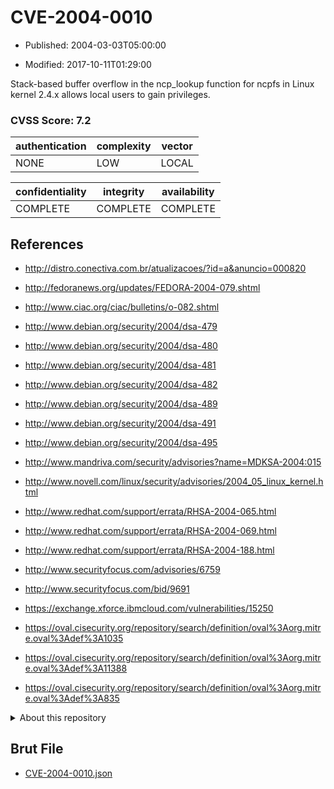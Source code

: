 # CVE-2004-0010

- Published: 2004-03-03T05:00:00

- Modified: 2017-10-11T01:29:00

Stack-based buffer overflow in the ncp_lookup function for ncpfs in Linux kernel 2.4.x allows local users to gain privileges.

### CVSS Score: **7.2**

| authentication | complexity | vector |
| --- | --- | --- |
| NONE | LOW | LOCAL |

| confidentiality | integrity | availability |
| --- | --- | --- |
| COMPLETE | COMPLETE | COMPLETE |

## References

* http://distro.conectiva.com.br/atualizacoes/?id=a&anuncio=000820

* http://fedoranews.org/updates/FEDORA-2004-079.shtml

* http://www.ciac.org/ciac/bulletins/o-082.shtml

* http://www.debian.org/security/2004/dsa-479

* http://www.debian.org/security/2004/dsa-480

* http://www.debian.org/security/2004/dsa-481

* http://www.debian.org/security/2004/dsa-482

* http://www.debian.org/security/2004/dsa-489

* http://www.debian.org/security/2004/dsa-491

* http://www.debian.org/security/2004/dsa-495

* http://www.mandriva.com/security/advisories?name=MDKSA-2004:015

* http://www.novell.com/linux/security/advisories/2004_05_linux_kernel.html

* http://www.redhat.com/support/errata/RHSA-2004-065.html

* http://www.redhat.com/support/errata/RHSA-2004-069.html

* http://www.redhat.com/support/errata/RHSA-2004-188.html

* http://www.securityfocus.com/advisories/6759

* http://www.securityfocus.com/bid/9691

* https://exchange.xforce.ibmcloud.com/vulnerabilities/15250

* https://oval.cisecurity.org/repository/search/definition/oval%3Aorg.mitre.oval%3Adef%3A1035

* https://oval.cisecurity.org/repository/search/definition/oval%3Aorg.mitre.oval%3Adef%3A11388

* https://oval.cisecurity.org/repository/search/definition/oval%3Aorg.mitre.oval%3Adef%3A835

<details>
<summary>About this repository</summary> 

  This repository is part of the project [Live Hack CVE](https://github.com/Live-Hack-CVE). Main website can be found [www.live-hack.org](https://www.live-hack.org) 
  
  Made by [Sn0wAlice](https://github.com/Sn0wAlice) for the people that care about security and need to have a feed of the latest CVEs. Hope you enjoy it, don't forget to star the repo and follow me on [Twitter](https://twitter.com/Sn0wAlice) and [Github](https://github.com/Sn0wAlice). And that is my [personnal website](https://www.alice-snow.me/)

  - [Home Page](https://github.com/Live-Hack-CVE)
  - [Framework](https://github.com/Live-Hack-CVE/cve-framework)
  - [CVE database](https://github.com/Live-Hack-CVE/full_database)
  - [Changelog](https://github.com/Live-Hack-CVE/Changelog)
</details>

## Brut File

* [CVE-2004-0010.json](https://raw.githubusercontent.com/Live-Hack-CVE/full_database/main/cves/2004/CVE-2004-0010.json)

